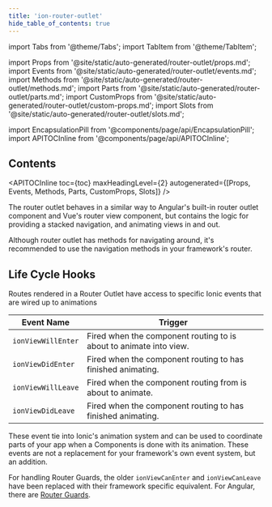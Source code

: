 ```yaml
---
title: 'ion-router-outlet'
hide_table_of_contents: true
---
```


import Tabs from '@theme/Tabs';
import TabItem from '@theme/TabItem';

import Props from '@site/static/auto-generated/router-outlet/props.md';
import Events from '@site/static/auto-generated/router-outlet/events.md';
import Methods from '@site/static/auto-generated/router-outlet/methods.md';
import Parts from '@site/static/auto-generated/router-outlet/parts.md';
import CustomProps from '@site/static/auto-generated/router-outlet/custom-props.md';
import Slots from '@site/static/auto-generated/router-outlet/slots.md';

import EncapsulationPill from '@components/page/api/EncapsulationPill';
import APITOCInline from '@components/page/api/APITOCInline';

<EncapsulationPill type="shadow" />

<h2 className="table-of-contents__title">Contents</h2>

<APITOCInline
toc={toc}
maxHeadingLevel={2}
autogenerated={[Props, Events, Methods, Parts, CustomProps, Slots]}
/>

The router outlet behaves in a similar way to Angular's built-in router outlet component and Vue's router view component, but contains the logic for providing a stacked navigation, and animating views in and out.

Although router outlet has methods for navigating around, it's recommended to use the navigation methods in your framework's router.

## Life Cycle Hooks

Routes rendered in a Router Outlet have access to specific Ionic events that are wired up to animations

| Event Name         | Trigger                                                            |
| ------------------ | ------------------------------------------------------------------ |
| `ionViewWillEnter` | Fired when the component routing to is about to animate into view. |
| `ionViewDidEnter`  | Fired when the component routing to has finished animating.        |
| `ionViewWillLeave` | Fired when the component routing from is about to animate.         |
| `ionViewDidLeave`  | Fired when the component routing to has finished animating.        |

These event tie into Ionic's animation system and can be used to coordinate parts of your app when a Components is done with its animation. These events are not a replacement for your framework's own event system, but an addition.

For handling Router Guards, the older `ionViewCanEnter` and `ionViewCanLeave` have been replaced with their framework specific equivalent. For Angular, there are [Router Guards](https://angular.io/guide/router#milestone-5-route-guards).

<Props />
<Events />
<Methods />
<Parts />
<CustomProps />
<Slots />
